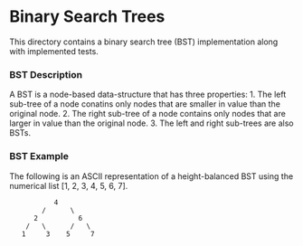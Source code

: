 # Binary Search Trees

This directory contains a binary search tree (BST) implementation along with implemented tests.

### BST Description
A BST is a node-based data-structure that has three properties:
    1. The left sub-tree of a node conatins only nodes that are smaller in value than the original
    node.
    2. The right sub-tree of a node contains only nodes that are larger in value than the original
    node.
    3. The left and right sub-trees are also BSTs.

### BST Example
The following is an ASCII representation of a height-balanced BST using the numerical list
[1, 2, 3, 4, 5, 6, 7].
```
           4
        /      \
      2          6
    /   \      /   \
   1     3    5     7
```
